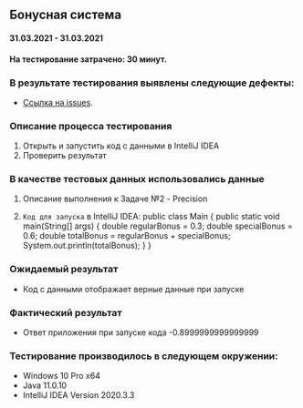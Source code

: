 ## Бонусная система

#### 31.03.2021 - 31.03.2021

#### На тестирование затрачено: 30 минут.

### В результате тестирования выявлены следующие дефекты:

- [Ссылка на issues](https://github.com/Dmitry-30101990/DZ-JAVA-2.2/issues/1).


### Описание процесса тестирования
1. Открыть и запустить код c данными в IntelliJ IDEA
2. Проверить результат





### В качестве тестовых данных использовались данные
1. Описание выполнения к Задаче №2 - Precision

2. ``Код для запуска`` в IntelliJ IDEA:
   public class Main {
   public static void main(String[] args) {
   double regularBonus = 0.3;
   double specialBonus = 0.6;
   double totalBonus = regularBonus + specialBonus;
   System.out.println(totalBonus);
   }
   }

### Ожидаемый результат
- Код с данными отображает верные данные при запуске

### Фактический результат
- Ответ приложения при запуске кода -0.8999999999999999

### Тестирование производилось в следующем окружении:
- Windows 10 Pro x64
- Java 11.0.10
- IntelliJ IDEA Version 2020.3.3